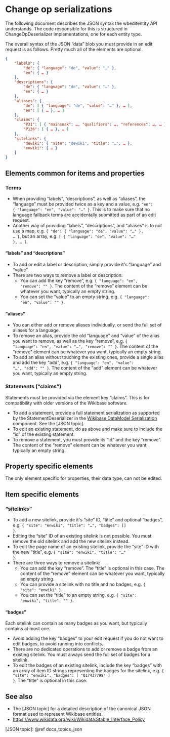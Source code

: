 # Change op serializations

The following document describes the JSON syntax the wbeditentity API understands. The code responsible for this is structured in ChangeOpDeserializer implementations, one for each entity type.

The overall syntax of the JSON “data” blob you must provide in an edit request is as follows. Pretty much all of the elements are optional.

```json
{
    "labels": {
        "de": { "language": "de", "value": "…" },
        "en": { … }
    },
    "descriptions": {
        "de": { "language": "de", "value": "…" },
        "en": { … }
    },
    "aliases": {
        "de": [ { "language": "de", "value": "…" }, … ],
        "en": [ { … }, … ]
    },
    "claims": {
        "P31": [ { "mainsnak": …, "qualifiers": …, "references": …, … }, … ],
        "P136": [ { … }, … ]
    },
    "sitelinks": {
        "dewiki": { "site": "dewiki", "title": "…", … },
        "enwiki": { … }
    }
}
```

## Elements common for items and properties

### Terms

* When providing “labels”, “descriptions”, as well as “aliases”, the “language” must be provided twice as a key and a value, e.g. <code>"en": { "language": "en", "value": "…" }</code>. This is to make sure that no language fallback terms are accidentally submitted as part of an edit request.
* Another way of providing “labels”, “descriptions”, and “aliases” is to not use a map, e.g. <code>{ "de": { "language": "de", "value": "…" }, … }</code>, but an array, e.g. <code>[ { "language": "de", "value": "…" }, … ]</code>.

#### “labels” and “descriptions”

* To add or edit a label or description, simply provide it's “language” and “value”.
* There are two ways to remove a label or description:
  * You can add the key “remove”, e.g. <code>{ "language": "en", "remove": "" }</code>. The content of the “remove” element can be whatever you want, typically an empty string.
  * You can set the “value” to an empty string, e.g. <code>{ "language": "en", "value": "" }</code>.

#### “aliases”

* You can either add or remove aliases individually, or send the full set of aliases for a language.
* To remove an alias, provide the old “language” and “value” of the alias you want to remove, as well as the key “remove”, e.g. <code>{ "language": "en", "value": "…", "remove": "" }</code>. The content of the “remove” element can be whatever you want, typically an empty string.
* To add an alias without touching the existing ones, provide a single alias and add the key “add”, e.g. <code>{ "language": "en", "value": "…", "add": "" }</code>. The content of the “add” element can be whatever you want, typically an empty string.

### Statements (“claims”)

Statements must be provided via the element key “claims”. This is for compatibility with older versions of the Wikibase software.

* To add a statement, provide a full statement serialization as supported by the StatementDeserializer in the [Wikibase DataModel Serialization] component. See the [JSON topic].
* To edit an existing statement, do as above and make sure to include the “id” of the existing statement.
* To remove a statement, you must provide its “id” and the key “remove”. The content of the “remove” element can be whatever you want, typically an empty string.

## Property specific elements

The only element specific for properties, their data type, can not be edited.

## Item specific elements

### “sitelinks”

* To add a new sitelink, provide it's “site” ID, “title” and optional “badges”, e.g. <code>{ "site": "enwiki", "title": "…", "badges": [] }</code>.
* Editing the “site” ID of an existing sitelink is not possible. You must remove the old sitelink and add the new sitelink instead.
* To edit the page name of an existing sitelink, provide the “site” ID with the new “title”, e.g. <code>{ "site": "enwiki", "title": "…" }</code>.
* There are three ways to remove a sitelink:
  * You can add the key “remove”. The “title” is optional in this case. The content of the “remove” element can be whatever you want, typically an empty string.
  * You can provide a sitelink with no title and no badges, e.g. <code>{ "site": "enwiki" }</code>.
  * You can set the “title” to an empty string, e.g. <code>{ "site": "enwiki", "title": "" }</code>.

#### “badges”

Each sitelink can contain as many badges as you want, but typically contains at most one.

* Avoid adding the key “badges” to your edit request if you do not want to edit badges, to avoid running into conflicts.
* There are no dedicated operations to add or remove a badge from an existing sitelink. You must always send the full set of badges for a sitelink.
* To edit the badges of an existing sitelink, include the key “badges” with an array of item ID strings representing the badges for the sitelink, e.g. <code>{ "site": "enwiki", "badges": [ "Q17437798" ] }</code>. The “title” is optional in this case.

## See also

* The [JSON topic] for a detailed description of the canonical JSON format used to represent Wikibase entities.
* https://www.wikidata.org/wiki/Wikidata:Stable_Interface_Policy

[Wikibase DataModel Serialization]: https://github.com/wmde/WikibaseDataModelSerialization
[JSON topic]: @ref docs_topics_json
